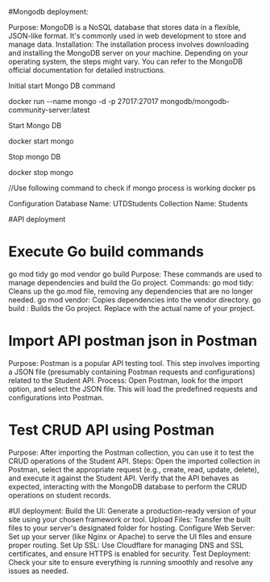 #Mongodb deployment:

Purpose: MongoDB is a NoSQL database that stores data in a flexible, JSON-like format. It's commonly used in web development to store and manage data.
Installation: The installation process involves downloading and installing the MongoDB server on your machine. Depending on your operating system, the steps might vary.
You can refer to the MongoDB official documentation for detailed instructions.

Initial start Mongo DB command

docker run --name mongo -d -p 27017:27017 mongodb/mongodb-community-server:latest

Start Mongo DB

docker start mongo

Stop mongo DB

docker stop mongo

//Use following command to check if mongo process is working
docker ps

Configuration
Database Name: UTDStudents
Collection Name: Students

#API deployment
# Execute Go build commands
go mod tidy
go mod vendor
go build <name of project>
Purpose: These commands are used to manage dependencies and build the Go project.
Commands:
go mod tidy: Cleans up the go.mod file, removing any dependencies that are no longer needed.
go mod vendor: Copies dependencies into the vendor directory.
go build <name of project>: Builds the Go project. Replace <name of project> with the actual name of your project.
# Import API postman json in Postman
Purpose: Postman is a popular API testing tool. This step involves importing a
JSON file (presumably containing Postman requests and configurations) related to the Student API.
Process: Open Postman, look for the import option, and select the JSON file.
This will load the predefined requests and configurations into Postman.
# Test CRUD API using Postman
Purpose: After importing the Postman collection, you can use it to test the CRUD operations of the Student API.
Steps: Open the imported collection in Postman, select the appropriate request (e.g., create, read, update, delete),
and execute it against the Student API. Verify that the API behaves as expected,
interacting with the MongoDB database to perform the CRUD operations on student records.

#UI deployment:
Build the UI: Generate a production-ready version of your site using your chosen framework or tool.
Upload Files: Transfer the built files to your server's designated folder for hosting.
Configure Web Server: Set up your server (like Nginx or Apache) to serve the UI files and ensure proper routing.
Set Up SSL: Use Cloudflare for managing DNS and SSL certificates, and ensure HTTPS is enabled for security.
Test Deployment: Check your site to ensure everything is running smoothly and resolve any issues as needed.
